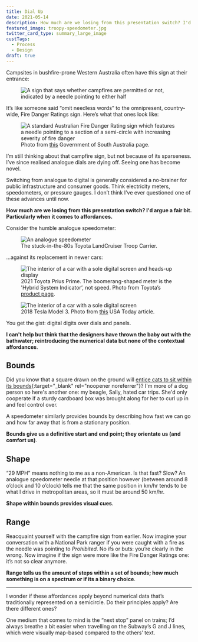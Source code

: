 ```yaml
---
title: Dial Up
date: 2021-05-14
description: How much are we losing from this presentation switch? I'd argue a fair bit. Particularly when it comes to affordances.
featured_image: troopy-speedometer.jpg
twitter_card_type: summary_large_image
custTags:
  - Process
  - Design
draft: true
---
```


Campsites in bushfire-prone Western Australia often have this sign at their entrance:

<figure>
  <img src="https://ik.imagekit.io/dw/notes/dial-up/campfire-sign.jpg" alt="A sign that says whether campfires are permitted or not, indicated by a needle pointing to either half">
</figure>

It’s like someone said “omit needless words” to the omnipresent, country-wide, Fire Danger Ratings sign. Here’s what that ones look like:

<figure>
  <img src="https://ik.imagekit.io/dw/notes/dial-up/fire-danger-rating.jpg" alt="A standard Australian Fire Danger Rating sign which features a needle pointing to a section of a semi-circle with increasing severity of fire danger">
  <figcaption>Photo from <a href="https://www.environment.sa.gov.au/news-hub/news/articles/2019/11/parks-close-with-catastrophic-fire-danger" target="_blank" rel="noopener noreferrer">this</a> Government of South Australia page.</figcaption>
</figure>

I’m still thinking about that campfire sign, but not because of its sparseness. I’ve since realised analogue dials are dying off. Seeing one has become novel.

Switching from analogue to digital is generally considered a no-brainer for public infrastructure and consumer goods. Think electricity meters, speedometers, or pressure gauges. I don’t think I’ve ever questioned one of these advances until now.

**How much are we losing from this presentation switch? I'd argue a fair bit. Particularly when it comes to affordances.**

Consider the humble analogue speedometer:

<figure>
  <img src="https://ik.imagekit.io/dw/notes/dial-up/troopy-speedometer.jpg" alt="An analogue speedometer">
  <figcaption>The stuck-in-the-80s Toyota LandCruiser Troop Carrier.</figcaption>
</figure>

…against its replacement in newer cars:

<figure>
  <img src="https://ik.imagekit.io/dw/notes/dial-up/toyota-prius-prime.jpg" alt="The interior of a car with a sole digital screen and heads-up display">
  <figcaption>2021 Toyota Prius Prime. The boomerang-shaped meter is the 'Hybrid System Indicator’, not speed. Photo from Toyota’s <a href="https://www.toyota.com/priusprime/photo-gallery/interior/9" target="_blank" rel="noopener noreferrer">product page</a>.</figcaption>
</figure>

<figure>
  <img src="https://ik.imagekit.io/dw/notes/dial-up/tesla-model-3.jpg" alt="The interior of a car with a sole digital screen">
  <figcaption>2018 Tesla Model 3. Photo from <a href="https://www.usatoday.com/story/tech/talkingtech/2018/10/04/tesla-model-3-display-confuses-police-officer/1510873002/" target="_blank" rel="noopener noreferrer">this</a> USA Today article.</figcaption>
</figure>

You get the gist: digital digits over dials and panels.

**I can't help but think that the designers have thrown the baby out with the bathwater; reintroducing the numerical data but none of the contextual affordances**.

## Bounds

Did you know that a square drawn on the ground will [entice cats to sit within its bounds](https://www.npr.org/2021/05/10/994262792/cats-take-if-i-fits-i-sits-seriously-even-if-the-space-is-just-an-illusion){:target="\_blank" rel="noopener noreferrer"}? I'm more of a dog person so here's another one: my beagle, Sally, hated car trips. She'd only cooperate if a sturdy cardboard box was brought along for her to curl up in and feel control over.

A speedometer similarly provides bounds by describing how fast we can go and how far away that is from a stationary position.

**Bounds give us a definitive start and end point; they orientate us (and comfort us)**.

## Shape

“29 MPH” means nothing to me as a non-American. Is that fast? Slow? An analogue speedometer needle at that position however (between around 8 o’clock and 10 o’clock) tells me that the same position in km/hr tends to be what I drive in metropolitan areas, so it must be around 50 km/hr.

**Shape within bounds provides visual cues**.

## Range

Reacquaint yourself with the campfire sign from earlier. Now imagine your conversation with a National Park ranger if you were caught with a fire as the needle was pointing to _Prohibited_. No ifs or buts: you’re clearly in the wrong. Now imagine if the sign were more like the Fire Danger Ratings one: it’s not so clear anymore.

**Range tells us the amount of steps within a set of bounds; how much something is on a spectrum or if its a binary choice**.

---

I wonder if these affordances apply beyond numerical data that’s traditionally represented on a semicircle. Do their principles apply? Are there different ones?

One medium that comes to mind is the “next stop” panel on trains; I’d always breathe a bit easier when travelling on the Subway’s G and J lines, which were visually map-based compared to the others’ text.
